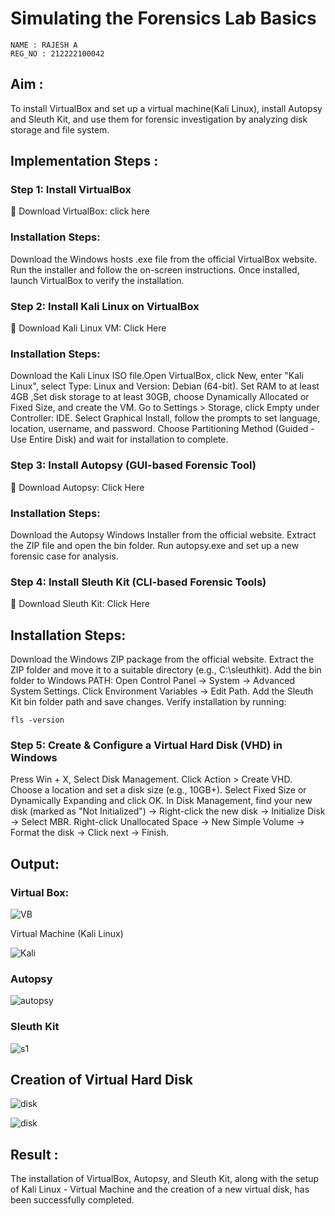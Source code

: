 # Simulating the Forensics Lab Basics

```
NAME : RAJESH A 
REG_NO : 212222100042
```
## Aim :

To install VirtualBox and set up a virtual machine(Kali Linux), install Autopsy and Sleuth Kit, and use them for forensic investigation by analyzing disk storage and file system.

## Implementation Steps :

### Step 1: Install VirtualBox
🔗 Download VirtualBox: click here

### Installation Steps:

Download the Windows hosts .exe file from the official VirtualBox website.
Run the installer and follow the on-screen instructions.
Once installed, launch VirtualBox to verify the installation.
### Step 2: Install Kali Linux on VirtualBox
🔗 Download Kali Linux VM: Click Here

### Installation Steps:
Download the Kali Linux ISO file.Open VirtualBox, click New, enter "Kali Linux", select Type: Linux and Version: Debian (64-bit).
Set RAM to at least 4GB ,Set disk storage to at least 30GB, choose Dynamically Allocated or Fixed Size, and create the VM.
Go to Settings > Storage, click Empty under Controller: IDE.
Select Graphical Install, follow the prompts to set language, location, username, and password.
Choose Partitioning Method (Guided - Use Entire Disk) and wait for installation to complete.
### Step 3: Install Autopsy (GUI-based Forensic Tool)
🔗 Download Autopsy: Click Here

### Installation Steps:
Download the Autopsy Windows Installer from the official website.
Extract the ZIP file and open the bin folder.
Run autopsy.exe and set up a new forensic case for analysis.
### Step 4: Install Sleuth Kit (CLI-based Forensic Tools)
🔗 Download Sleuth Kit: Click Here

## Installation Steps:
Download the Windows ZIP package from the official website.
Extract the ZIP folder and move it to a suitable directory (e.g., C:\sleuthkit).
Add the bin folder to Windows PATH:
Open Control Panel → System → Advanced System Settings.
Click Environment Variables → Edit Path.
Add the Sleuth Kit bin folder path and save changes.
Verify installation by running:

```
fls -version
```

### Step 5: Create & Configure a Virtual Hard Disk (VHD) in Windows
Press Win + X, Select Disk Management.
Click Action > Create VHD.
Choose a location and set a disk size (e.g., 10GB+).
Select Fixed Size or Dynamically Expanding and click OK.
In Disk Management, find your new disk (marked as "Not Initialized") -> Right-click the new disk → Initialize Disk → Select MBR.
Right-click Unallocated Space → New Simple Volume → Format the disk -> Click next → Finish.

## Output:

### Virtual Box:

![VB](https://github.com/user-attachments/assets/fc9aeb4e-ddf8-44c4-aa9b-bb52166d6e84)


Virtual Machine (Kali Linux)

![Kali](https://github.com/user-attachments/assets/5e213f21-6818-427a-818b-77504c252a3a)



### Autopsy

![autopsy](https://github.com/user-attachments/assets/bffefb26-acc4-4c81-8c41-3edadd250b1f)


### Sleuth Kit


![s1](https://github.com/user-attachments/assets/3ecd84b9-524b-4afb-8ad2-c3cd4c325ae8)


## Creation of Virtual Hard Disk

![disk](https://github.com/user-attachments/assets/1708f45f-c7cd-45c8-85ac-644786990b06)

![disk](https://github.com/user-attachments/assets/ddbc1e62-ba1a-42ed-8d11-552abbb531e4)


## Result :
The installation of VirtualBox, Autopsy, and Sleuth Kit, along with the setup of Kali Linux - Virtual Machine and the creation of a new virtual disk, has been successfully completed.
